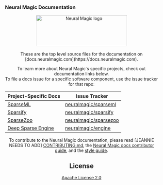 
### Neural Magic Documentation

<div align="center">
  <img src="https://neuralmagic.com/wp-content/themes/neural-magic/assets/img/logo-header2.svg" width="300" height="102" ALT="Neural Magic logo"><br><br>
</div>

<div align="center">
These are the top level source files for the documentation on
[docs.neuralmagic.com](https://docs.neuralmagic.com).

To learn more about Neural Magic's specific projects, check out documentation links below.<br> 
To file a docs issue for a specific software component, use the issue tracker for that repo:


| Project-Specific Docs        | Issue Tracker |
| ----------- | ----------- |
| [SparseML](https://docs.neuralmagic.com/sparseml)       | [neuralmagic/sparseml](https://github.com/neuralmagic/sparseml/issues/new)        |
| [Sparsify](https://docs.neuralmagic.com/sparsify)  | [neuralmagic/sparsify](https://github.com/neuralmagic/sparsify/issues/new)      |
| [SparseZoo](https://docs.neuralmagic.com/sparsify)  | [neuralmagic/sparsezoo](https://github.com/neuralmagic/sparsezoo/issues/new)      |
| [Deep Sparse Engine](https://docs.neuralmagic.com/sparsify)  | [neuralmagic/engine](https://github.com/neuralmagic/engine/issues/new)      |

To contribute to the Neural Magic documentation, please read
[JEANNIE NEEDS TO ADD]
[CONTRIBUTING.md](CONTRIBUTING.md), the
[Neural Magic docs contributor guide](https://www.neuralmagic.com/community/contribute/docs),
and the [style guide](https://www.neuralmagic.com/community/contribute/docs_style).

## License

[Apache License 2.0](LICENSE)
</div>
